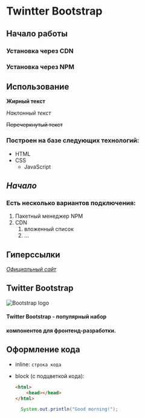 # Twintter Bootstrap

## Начало работы

### Установка через CDN

### Установка через NPM

## Использование

**Жирный текст**

*Наклонный текст*

~~Перечеркнутый текст~~


### Построен на базе следующих технологий:
* HTML
* CSS
  * JavaScript

## *Начало*

### Есть несколько вариантов подключения:

1. Пакетный менеджер NPM
2. CDN
    1. вложенный список
   2. ...

## Гиперссылки

[*Официальный сайт*](https://getbootstrap.com)

## Twitter Bootstrap

![Bootstrap logo](http://i.imgur.com/qhtywl2.png)

#### **Twitter Bootstrap** - популярный набор
#### компонентов для фронтенд-разработки.

## Оформление кода

* inline: `строка кода`
* block (с подцветкой кода):
  
  ```html
  <html>
      <head></head>
  </html>
  ```
    
  ```Java
    System.out.println("Good morning!");
  ```